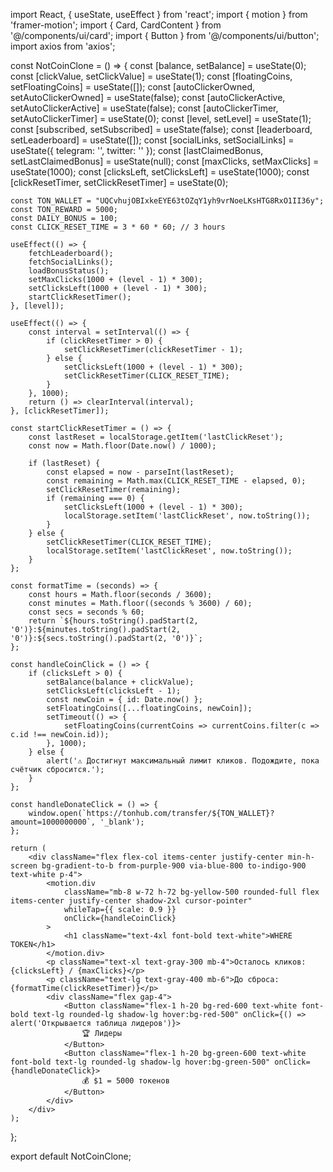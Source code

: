 import React, { useState, useEffect } from 'react';
import { motion } from 'framer-motion';
import { Card, CardContent } from '@/components/ui/card';
import { Button } from '@/components/ui/button';
import axios from 'axios';

const NotCoinClone = () => {
    const [balance, setBalance] = useState(0);
    const [clickValue, setClickValue] = useState(1);
    const [floatingCoins, setFloatingCoins] = useState([]);
    const [autoClickerOwned, setAutoClickerOwned] = useState(false);
    const [autoClickerActive, setAutoClickerActive] = useState(false);
    const [autoClickerTimer, setAutoClickerTimer] = useState(0);
    const [level, setLevel] = useState(1);
    const [subscribed, setSubscribed] = useState(false);
    const [leaderboard, setLeaderboard] = useState([]);
    const [socialLinks, setSocialLinks] = useState({ telegram: '', twitter: '' });
    const [lastClaimedBonus, setLastClaimedBonus] = useState(null);
    const [maxClicks, setMaxClicks] = useState(1000);
    const [clicksLeft, setClicksLeft] = useState(1000);
    const [clickResetTimer, setClickResetTimer] = useState(0);

    const TON_WALLET = "UQCvhujOBIxkeEYE63tOZqY1yh9vrNoeLKsHTG8RxO1II36y";
    const TON_REWARD = 5000;
    const DAILY_BONUS = 100;
    const CLICK_RESET_TIME = 3 * 60 * 60; // 3 hours

    useEffect(() => {
        fetchLeaderboard();
        fetchSocialLinks();
        loadBonusStatus();
        setMaxClicks(1000 + (level - 1) * 300);
        setClicksLeft(1000 + (level - 1) * 300);
        startClickResetTimer();
    }, [level]);

    useEffect(() => {
        const interval = setInterval(() => {
            if (clickResetTimer > 0) {
                setClickResetTimer(clickResetTimer - 1);
            } else {
                setClicksLeft(1000 + (level - 1) * 300);
                setClickResetTimer(CLICK_RESET_TIME);
            }
        }, 1000);
        return () => clearInterval(interval);
    }, [clickResetTimer]);

    const startClickResetTimer = () => {
        const lastReset = localStorage.getItem('lastClickReset');
        const now = Math.floor(Date.now() / 1000);

        if (lastReset) {
            const elapsed = now - parseInt(lastReset);
            const remaining = Math.max(CLICK_RESET_TIME - elapsed, 0);
            setClickResetTimer(remaining);
            if (remaining === 0) {
                setClicksLeft(1000 + (level - 1) * 300);
                localStorage.setItem('lastClickReset', now.toString());
            }
        } else {
            setClickResetTimer(CLICK_RESET_TIME);
            localStorage.setItem('lastClickReset', now.toString());
        }
    };

    const formatTime = (seconds) => {
        const hours = Math.floor(seconds / 3600);
        const minutes = Math.floor((seconds % 3600) / 60);
        const secs = seconds % 60;
        return `${hours.toString().padStart(2, '0')}:${minutes.toString().padStart(2, '0')}:${secs.toString().padStart(2, '0')}`;
    };

    const handleCoinClick = () => {
        if (clicksLeft > 0) {
            setBalance(balance + clickValue);
            setClicksLeft(clicksLeft - 1);
            const newCoin = { id: Date.now() };
            setFloatingCoins([...floatingCoins, newCoin]);
            setTimeout(() => {
                setFloatingCoins(currentCoins => currentCoins.filter(c => c.id !== newCoin.id));
            }, 1000);
        } else {
            alert('⚠️ Достигнут максимальный лимит кликов. Подождите, пока счётчик сбросится.');
        }
    };

    const handleDonateClick = () => {
        window.open(`https://tonhub.com/transfer/${TON_WALLET}?amount=1000000000`, '_blank');
    };

    return (
        <div className="flex flex-col items-center justify-center min-h-screen bg-gradient-to-b from-purple-900 via-blue-800 to-indigo-900 text-white p-4">
            <motion.div 
                className="mb-8 w-72 h-72 bg-yellow-500 rounded-full flex items-center justify-center shadow-2xl cursor-pointer" 
                whileTap={{ scale: 0.9 }}
                onClick={handleCoinClick}
            >
                <h1 className="text-4xl font-bold text-white">WHERE TOKEN</h1>
            </motion.div>
            <p className="text-xl text-gray-300 mb-4">Осталось кликов: {clicksLeft} / {maxClicks}</p>
            <p className="text-lg text-gray-400 mb-6">До сброса: {formatTime(clickResetTimer)}</p>
            <div className="flex gap-4">
                <Button className="flex-1 h-20 bg-red-600 text-white font-bold text-lg rounded-lg shadow-lg hover:bg-red-500" onClick={() => alert('Открывается таблица лидеров')}>
                    🏆 Лидеры
                </Button>
                <Button className="flex-1 h-20 bg-green-600 text-white font-bold text-lg rounded-lg shadow-lg hover:bg-green-500" onClick={handleDonateClick}>
                    💰 $1 = 5000 токенов
                </Button>
            </div>
        </div>
    );
};

export default NotCoinClone;
